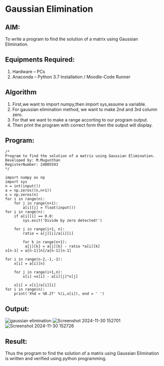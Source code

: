 # Gaussian Elimination

## AIM:
To write a program to find the solution of a matrix using Gaussian Elimination.

## Equipments Required:
1. Hardware – PCs
2. Anaconda – Python 3.7 Installation / Moodle-Code Runner

## Algorithm
1. First,we want to import numpy,then import sys,assume a variable.
2. For gaussian elimination method, we want to make 2nd and 3rd column zero.
3. For that we want to make a range accorting to our program output.
4. Then print the program with correct form then the output will display.

## Program:
```
/*
Program to find the solution of a matrix using Gaussian Elimination.
Developed by: M.Mugunthan
RegisterNumber: 24005593
*/
```
```
import numpy as np
import sys
n = int(input())
a = np.zeros((n,n+1))
x = np.zeros(n)
for i in range(n):
    for j in range(n+1):
        a[i][j] = float(input()) 
for i in range(n): 
    if a[i][i] == 0.0:
        sys.exit('Divide by zero detected!')

    for j in range(i+1, n):
        ratio = a[j][i]/a[i][i]
        
        for k in range(n+1):
         a[j][k] = a[j][k] - ratio *a[i][k]
x[n-1] = a[n-1][n]/a[n-1][n-1]

for i in range(n-2,-1,-1):
    x[i] = a[i][n]

    for j in range(i+1,n):
        x[i] =x[i] - a[i][j]*x[j]

    x[i] = x[i]/a[i][i]
for i in range(n):
    print('X%d = %0.2f' %(i,x[i]), end = ' ')
```
## Output:
![gaussian elimination]()
![Screenshot 2024-11-30 152701](https://github.com/user-attachments/assets/0baaa9e0-882e-4b60-a49a-7d0c45ae6daf)
![Screenshot 2024-11-30 152726](https://github.com/user-attachments/assets/893ba3d4-ecbe-4593-bf58-5ade5fccc59d)




## Result:
Thus the program to find the solution of a matrix using Gaussian Elimination is written and verified using python programming.

